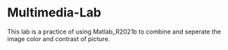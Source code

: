 # Multimedia-Lab
This lab is a practice of using Matlab_R2021b to combine and seperate the image color and contrast of picture.
